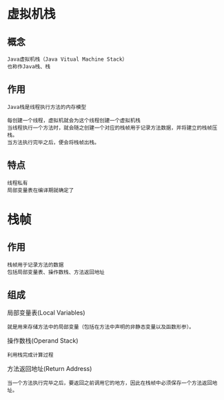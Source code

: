 

# 虚拟机栈

## 概念

    Java虚拟机栈（Java Vitual Machine Stack）
    也称作Java栈、栈
  
## 作用

    Java栈是线程执行方法的内存模型

    每创建一个线程，虚拟机就会为这个线程创建一个虚拟机栈
    当线程执行一个方法时，就会随之创建一个对应的栈帧用于记录方法数据，并将建立的栈帧压栈。
    当方法执行完毕之后，便会将栈帧出栈。
  
  
## 特点

    线程私有
    局部变量表在编译期就确定了
 
# 栈帧

## 作用

    栈帧用于记录方法的数据
    包括局部变量表、操作数栈、方法返回地址
    
## 组成

局部变量表(Local Variables)

    就是用来存储方法中的局部变量（包括在方法中声明的非静态变量以及函数形参）。
 
操作数栈(Operand Stack)

    利用栈完成计算过程
 
方法返回地址(Return Address)

    当一个方法执行完毕之后，要返回之前调用它的地方，因此在栈帧中必须保存一个方法返回地址。
